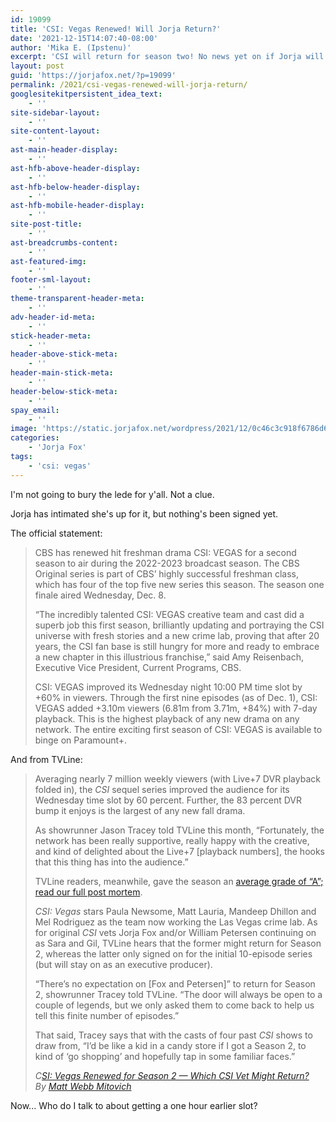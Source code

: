 ```yaml
---
id: 19099
title: 'CSI: Vegas Renewed! Will Jorja Return?'
date: '2021-12-15T14:07:40-08:00'
author: 'Mika E. (Ipstenu)'
excerpt: 'CSI will return for season two! No news yet on if Jorja will.'
layout: post
guid: 'https://jorjafox.net/?p=19099'
permalink: /2021/csi-vegas-renewed-will-jorja-return/
googlesitekitpersistent_idea_text:
    - ''
site-sidebar-layout:
    - ''
site-content-layout:
    - ''
ast-main-header-display:
    - ''
ast-hfb-above-header-display:
    - ''
ast-hfb-below-header-display:
    - ''
ast-hfb-mobile-header-display:
    - ''
site-post-title:
    - ''
ast-breadcrumbs-content:
    - ''
ast-featured-img:
    - ''
footer-sml-layout:
    - ''
theme-transparent-header-meta:
    - ''
adv-header-id-meta:
    - ''
stick-header-meta:
    - ''
header-above-stick-meta:
    - ''
header-main-stick-meta:
    - ''
header-below-stick-meta:
    - ''
spay_email:
    - ''
image: 'https://static.jorjafox.net/wordpress/2021/12/0c46c3c918f6786d6929c9e22c8f7ba0-scaled.jpg'
categories:
    - 'Jorja Fox'
tags:
    - 'csi: vegas'
---
```


<p>I'm not going to bury the lede for y'all. Not a clue.</p>

<p>Jorja has intimated she's up for it, but nothing's been signed yet.</p>

<p>The official statement:</p>

<blockquote class="wp-block-quote"><p>CBS has renewed hit freshman drama CSI: VEGAS for a second season to air during the 2022-2023 broadcast season. The CBS Original series is part of CBS’ highly successful freshman class, which has four of the top five new series this season. The season one finale aired Wednesday, Dec. 8.</p><p>“The incredibly talented CSI: VEGAS creative team and cast did a superb job this first season, brilliantly updating and portraying the CSI universe with fresh stories and a new crime lab, proving that after 20 years, the CSI fan base is still hungry for more and ready to embrace a new chapter in this illustrious franchise,” said Amy Reisenbach, Executive Vice President, Current Programs, CBS.</p><p>CSI: VEGAS improved its Wednesday night 10:00 PM time slot by +60% in viewers. Through the first nine episodes (as of Dec. 1), CSI: VEGAS added +3.10m viewers (6.81m from 3.71m, +84%) with 7-day playback. This is the highest playback of any new drama on any network. The entire exciting first season of CSI: VEGAS is available to binge on Paramount+.</p></blockquote>

<p>And from TVLine:</p>

<blockquote class="wp-block-quote"><p>Averaging nearly 7 million weekly viewers (with Live+7 DVR playback folded in), the <em>CSI</em> sequel series improved the audience for its Wednesday time slot by 60 percent. Further, the 83 percent DVR bump it enjoys is the largest of any new fall drama.</p><p>As showrunner Jason Tracey told TVLine this month, “Fortunately, the network has been really supportive, really happy with the creative, and kind of delighted about the Live+7 [playback numbers], the hooks that this thing has into the audience.”</p><p>TVLine readers, meanwhile, gave the season an <a href="https://tvline.com/2021/12/08/csi-vegas-finale-recap-season-2-will-sara-and-gil-return/">average grade of “A”; read our full post mortem</a>.</p><p><em>CSI: Vegas</em> stars Paula Newsome, Matt Lauria, Mandeep Dhillon and Mel Rodriguez as the team now working the Las Vegas crime lab. As for original <em>CSI</em> vets Jorja Fox and/or William Petersen continuing on as Sara and Gil, TVLine hears that the former might return for Season 2, whereas the latter only signed on for the initial 10-episode series (but will stay on as an executive producer).</p><p>“There’s no expectation on [Fox and Petersen]” to return for Season 2, showrunner Tracey told TVLine. “The door will always be open to a couple of legends, but we only asked them to come back to help us tell this finite number of episodes.”</p><p>That said, Tracey says that with the casts of four past <em>CSI</em> shows to draw from, “I’d be like a kid in a candy store if I got a Season 2, to kind of ‘go shopping’ and hopefully tap in some familiar faces.”</p><cite>C<a href="https://tvline.com/2021/12/15/csi-vegas-renewed-season-2/">SI: Vegas Renewed for Season 2 — Which CSI Vet Might Return?</a> By <a href="https://tvline.com/author/matt-webb-mitovich/">Matt Webb Mitovich</a></cite></blockquote>

<p>Now... Who do I talk to about getting a one hour earlier slot?</p>
